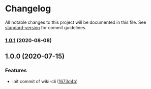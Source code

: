 # Changelog

All notable changes to this project will be documented in this file. See [standard-version](https://github.com/conventional-changelog/standard-version) for commit guidelines.

### [1.0.1](https://github.com/icelam/deno-wikipedia-cli/compare/v1.0.0...v1.0.1) (2020-08-08)

## 1.0.0 (2020-07-15)


### Features

* init commit of wiki-cli ([1673d4b](https://github.com/icelam/deno-wikipedia-cli/commit/1673d4b8ac39d8eb7f68af7cece01977c1e3cd10))
